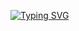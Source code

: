 <!--
**yruefenacht/yruefenacht** is a ✨ _special_ ✨ repository because its `README.md` (this file) appears on your GitHub profile.
-->

[![Typing SVG](https://readme-typing-svg.demolab.com?font=Fira+Code&duration=4000&pause=100&random=false&width=435&lines=Reject+humanity...;...+and+embrace+monke+%F0%9F%A6%8D)](https://git.io/typing-svg)
